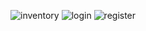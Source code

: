 ![inventory](https://user-images.githubusercontent.com/53419467/74203435-2e189f80-4ca2-11ea-8a62-36d132638a0f.png)
![login](https://user-images.githubusercontent.com/53419467/74203439-3244bd00-4ca2-11ea-8da4-a7e2f2621ead.png)
![register](https://user-images.githubusercontent.com/53419467/74203441-32dd5380-4ca2-11ea-9a48-a1e13221b963.png)
